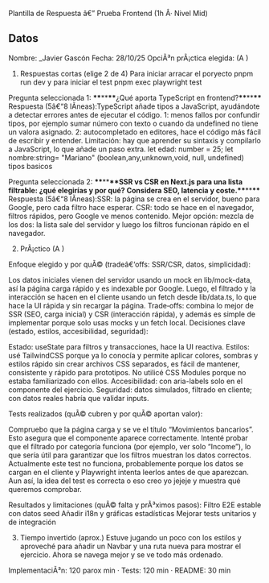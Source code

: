 Plantilla de Respuesta â€” Prueba Frontend (1h Â· Nivel Mid)

## Datos

Nombre: \_Javier Gascón
Fecha: 28/10/25
OpciÃ³n prÃ¡ctica elegida: (A )

1. Respuestas cortas (elige 2 de 4)
   Para iniciar arracar el poryecto pnpm run dev y para iniciar el test pnpm exec playwright test

Pregunta seleccionada 1: ****\*\*****\*\*****\*\*****¿Qué aporta TypeScript en frontend?****\*\*****\*\*****\*\*****
Respuesta (5â€“8 lÃ­neas):TypeScript añade tipos a JavaScript, ayudándote a detectar errores antes de ejecutar el código.
1: menos fallos por confundir tipos, por ejemplo sumar número con texto o cuando da undefined no tiene un valora asignado.
2: autocompletado en editores, hace el código más fácil de escribir y entender.
Limitación: hay que aprender su sintaxis y compilarlo a JavaScript, lo que añade un paso extra.
let edad: number = 25;
let nombre:string= "Mariano"
(boolean,any,unknown,void, null, undefined) tipos basicos

Pregunta seleccionada 2: ****\*\*****\*\*****\*\*****SSR vs CSR en Next.js para una lista filtrable: ¿qué elegirías y por qué? Considera SEO, latencia y coste.****\*\*****\*\*****\*\*****
Respuesta (5â€“8 lÃ­neas):SSR: la página se crea en el servidor, bueno para Google, pero cada filtro hace esperar.
CSR: todo se hace en el navegador, filtros rápidos, pero Google ve menos contenido.
Mejor opción: mezcla de los dos: la lista sale del servidor y luego los filtros funcionan rápido en el navegador.

2. PrÃ¡ctico (A )

Enfoque elegido y por quÃ© (tradeâ€‘offs: SSR/CSR, datos, simplicidad):

Los datos iniciales vienen del servidor usando un mock en lib/mock-data, así la página carga rápido y es indexable por Google.
Luego, el filtrado y la interacción se hacen en el cliente usando un fetch desde lib/data.ts, lo que hace la UI rápida y sin recargar la página.
Trade‑offs: combina lo mejor de SSR (SEO, carga inicial) y CSR (interacción rápida), y además es simple de implementar porque solo usas mocks y un fetch local.
Decisiones clave (estado, estilos, accesibilidad, seguridad):

Estado: useState para filtros y transacciones, hace la UI reactiva.
Estilos: usé TailwindCSS porque ya lo conocía y permite aplicar colores, sombras y estilos rápido sin crear archivos CSS separados, es fácil de mantener, consistente y rápido para prototipos. No utilicé CSS Modules porque no estaba familiarizado con ellos.
Accesibilidad: con aria-labels solo en el componente del ejercicio.
Seguridad: datos simulados, filtrado en cliente; con datos reales habría que validar inputs.

Tests realizados (quÃ© cubren y por quÃ© aportan valor):

Compruebo que la página carga y se ve el título “Movimientos bancarios”. Esto asegura que el componente aparece correctamente.
Intenté probar que el filtrado por categoría funciona (por ejemplo, ver solo “Income”), lo que sería útil para garantizar que los filtros muestran los datos correctos.
Actualmente este test no funciona, probablemente porque los datos se cargan en el cliente y Playwright intenta leerlos antes de que aparezcan. Aun así, la idea del test es correcta o eso creo yo jejeje y muestra qué queremos comprobar.

Resultados y limitaciones (quÃ© falta y prÃ³ximos pasos):
Filtro E2E estable con datos seed
Añadir i18n y gráficas estadísticas
Mejorar tests unitarios y de integración

3. Tiempo invertido (aprox.)
   Estuve jugando un poco con los estilos y aproveché para añadir un Navbar y una ruta nueva para mostrar el ejercicio. Ahora se navega mejor y se ve todo más ordenado.

ImplementaciÃ³n: 120 parox min · Tests: 120 min · README: 30 min

